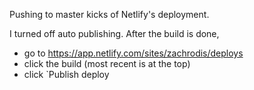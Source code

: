 Pushing to master kicks of Netlify's deployment.

I turned off auto publishing. After the build is done,

- go to https://app.netlify.com/sites/zachrodis/deploys
- click the build (most recent is at the top)
- click `Publish deploy
